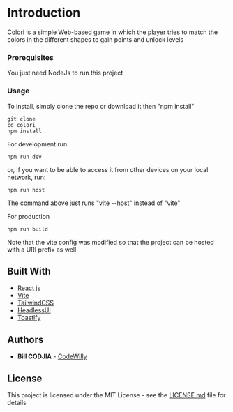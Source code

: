 # Introduction

Colori is a simple Web-based game in which the player tries to match the colors in the different shapes to gain points and unlock levels

### Prerequisites

You just need NodeJs to run this project

### Usage

To install, simply clone the repo or download it then "npm install"

```
git clone
cd colori
npm install
```

For development run:
```
npm run dev
```
or, if you want to be able to access it from other devices on your local network, run:

```
npm run host
```
The command above just runs "vite --host" instead of "vite"

For production

```
npm run build
```

Note that the vite config was modified so that the project can be hosted with a URI prefix as well


## Built With

* [React js](https://react.dev/)
* [Vite](https://vitejs.dev/)
* [TailwindCSS](https://tailwindcss.com/)
* [HeadlessUI](https://headlessui.com/)
* [Toastify](https://fkhadra.github.io/react-toastify/)


## Authors

* **Bill CODJIA** - [CodeWilly](https://codewilly.com)

## License

This project is licensed under the MIT License - see the [LICENSE.md](LICENSE.md) file for details

